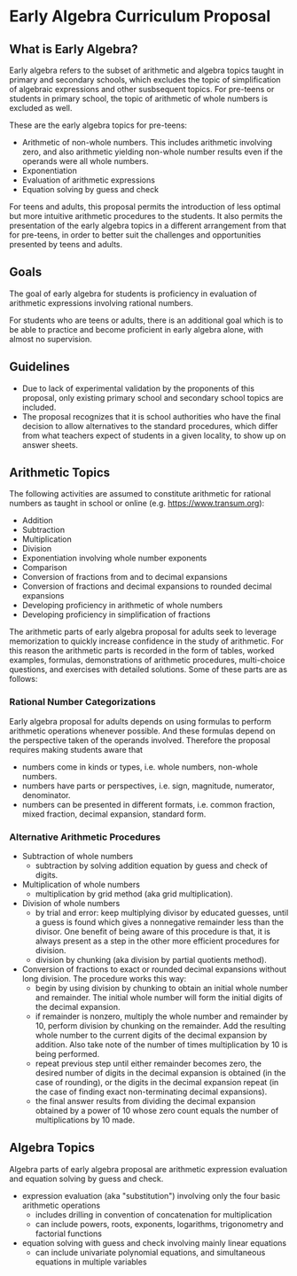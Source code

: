 # Early Algebra Curriculum Proposal

## What is Early Algebra?

Early algebra refers to the subset of arithmetic and algebra topics taught in primary and secondary schools, which excludes the topic of simplification of algebraic expressions and other susbsequent topics. For pre-teens or students in primary school, the topic of arithmetic of whole numbers is excluded as well.

These are the early algebra topics for pre-teens:

- Arithmetic of non-whole numbers. This includes arithmetic involving zero, and also arithmetic yielding non-whole number results even if the operands were all whole numbers.
- Exponentiation
- Evaluation of arithmetic expressions
- Equation solving by guess and check

For teens and adults, this proposal permits the introduction of less optimal but more intuitive arithmetic procedures to the students. It also permits the presentation of the early algebra topics in a different arrangement from that for pre-teens, in order to better suit the challenges and opportunities presented by teens and adults.

## Goals

The goal of early algebra for students is proficiency in evaluation of arithmetic expressions involving rational numbers.

For students who are teens or adults, there is an additional goal which is to be able to practice and become proficient in early algebra alone, with almost no supervision.

## Guidelines

- Due to lack of experimental validation by the proponents of this proposal, only existing primary school and secondary school topics are included.
- The proposal recognizes that it is school authorities who have the final decision to allow alternatives to the standard procedures, which differ from what teachers expect of students in a given locality, to show up on answer sheets.

## Arithmetic Topics

The following activities are assumed to constitute arithmetic for rational numbers as taught in school or online (e.g. https://www.transum.org):

- Addition
- Subtraction
- Multiplication
- Division
- Exponentiation involving whole number exponents
- Comparison
- Conversion of fractions from and to decimal expansions
- Conversion of fractions and decimal expansions to rounded decimal expansions
- Developing proficiency in arithmetic of whole numbers
- Developing proficiency in simplification of fractions

The arithmetic parts of early algebra proposal for adults seek to leverage memorization to quickly increase confidence in the study of arithmetic. For this reason the arithmetic parts is recorded in the form of tables, worked examples, formulas, demonstrations of arithmetic procedures, multi-choice questions, and exercises with detailed solutions. Some of these parts are as follows:

### Rational Number Categorizations

Early algebra proposal for adults depends on using formulas to perform arithmetic operations whenever possible. And these formulas depend on the perspective taken of the operands involved. Therefore the proposal requires making students aware that

- numbers come in kinds or types, i.e. whole numbers, non-whole numbers.
- numbers have parts or perspectives, i.e. sign, magnitude, numerator, denominator.
- numbers can be presented in different formats, i.e. common fraction, mixed fraction, decimal expansion, standard form.

### Alternative Arithmetic Procedures

- Subtraction of whole numbers
  - subtraction by solving addition equation by guess and check of digits.
- Multiplication of whole numbers
  - multiplication by grid method (aka grid multiplication).
- Division of whole numbers
  - by trial and error: keep multiplying divisor by educated guesses, until a guess is found which gives a nonnegative remainder less than the divisor.
    One benefit of being aware of this procedure is that, it is always present as a step in the other more efficient procedures for division.
  - division by chunking (aka division by partial quotients method).
- Conversion of fractions to exact or rounded decimal expansions without long division. The procedure works this way:
  - begin by using division by chunking to obtain an initial whole number and remainder. The initial whole number will form the initial digits of the decimal expansion.
  - if remainder is nonzero, multiply the whole number and remainder by 10, perform division by chunking on the remainder. Add the resulting whole number to the current digits of the decimal expansion by addition. Also take note of the number of times multiplication by 10 is being performed.
  - repeat previous step until either remainder becomes zero, the desired number of digits in the decimal expansion is obtained (in the case of rounding), or the digits in the decimal expansion repeat (in the case of finding exact non-terminating decimal expansions).
  - the final answer results from dividing the decimal expansion obtained by a power of 10 whose zero count equals the number of multiplications by 10 made.

## Algebra Topics

Algebra parts of early algebra proposal are arithmetic expression evaluation and equation solving by guess and check.

- expression evaluation (aka "substitution") involving only the four basic arithmetic operations
  - includes drilling in convention of concatenation for multiplication
  - can include powers, roots, exponents, logarithms, trigonometry and factorial functions
- equation solving with guess and check involving mainly linear equations
  - can include univariate polynomial equations, and simultaneous equations in multiple variables
